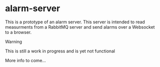 # alarm-server

This is a prototype of an alarm server. This server is intended to read measurments from a RabbitMQ server and send alarms over a Websocket to a browser.

> [!WARNING]
> This is still a work in progress and is yet not functional


More info to come...
